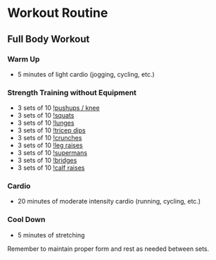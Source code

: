 # Workout Routine

## Full Body Workout

### Warm Up

- 5 minutes of light cardio (jogging, cycling, etc.)

### Strength Training without Equipment

- 3 sets of 10 [!pushups / knee](https://www.youtube.com/watch?v=IODxDxX7oi4)
- 3 sets of 10 [!squats](https://www.youtube.com/watch?v=QKKZ9AGYTi4)
- 3 sets of 10 [!lunges](https://www.youtube.com/watch?v=wrwwXE_x-pQ)
- 3 sets of 10 [!tricep dips](https://www.youtube.com/watch?v=0326dy_-CzM)
- 3 sets of 10 [!crunches](https://www.youtube.com/watch?v=Xyd_fa5zoEU)
- 3 sets of 10 [!leg raises](https://www.youtube.com/watch?v=JB2oyawG9KI)
- 3 sets of 10 [!supermans](https://www.youtube.com/watch?v=J9zXkxUAfUA)
- 3 sets of 10 [!bridges](https://www.youtube.com/watch?v=_leI4qFfPVw)
- 3 sets of 10 [!calf raises](https://www.youtube.com/watch?v=k8ipHzKeAkQ)

### Cardio

- 20 minutes of moderate intensity cardio (running, cycling, etc.)

### Cool Down

- 5 minutes of stretching

Remember to maintain proper form and rest as needed between sets.

